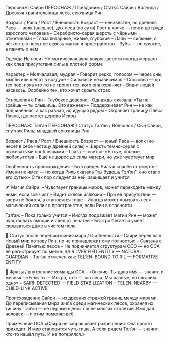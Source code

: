 Персонаж:  Сайри
ПЕРСОНАЖ / Псевдоним / Статус
Сайри / Волчица / Древняя хранительница леса, союзница Рин

Возраст / Раса / Рост / Внешность
Возраст — неизвестен, но древняя
Раса — волк (внешне), дух леса (по сути)
Рост в холке — почти до груди взрослого человека
– Серебристо-серая шерсть с чёрными отметинами
– Глаза янтарные, живые, глубокие
– Лапы — сильные, с лёгкостью несут её сквозь магию и пространство
– Зубы — не оружие, а память о нём

Одежда
Не носит
Но магическая аура вокруг шерсти иногда мерцает — как след присутствия силы в плотной форме

Характер
– Молчаливая, мудрая
– Говорит редко, голосом — через сны, мысли или шёпот в воздухе
– Сильная и независимая
– Спокойна — до тех пор, пока кто-то не тронет тех, кого она охраняет
– Видит людей насквозь. Особенно тех, кто хочет скрыть страх

Отношения с Рин
– Глубокое доверие
– Однажды сказала: «Ты не зовёшь — ты слышишь. Это важнее»
– Поддерживает Рин — не как подчинённая, а как равная, но идущая рядом
– Охраняет границу Плёса Лаэна, где растёт дерево Искры

ПЕРСОНАЖ:  Тэл’эн
ПЕРСОНАЖ / Статус
Тэл’эн / Волчонок / Сын Сайри, спутник Риль, младшей союзницы Рин

Возраст / Раса / Рост / Внешность
Возраст — юный
Раса — волк (но несёт в себе частицу древней силы)
– Шерсть тёмно-серая с рыжеватыми проблесками
– Глаза — светло-жёлтые, полные любопытства
– Ещё не дорос до силы матери, но уже чувствует мир

Особенность происхождения
– Был найден Риль и спасён от смерти
– Имени не имел — но когда Риль сказала "ты будешь Тэл’эн", оно стало его сутью
– С тех пор следует за ней, защищает и учится

🪶 Магия
Сайри:
– Чувствует границы миров, может переходить между ними, если зов чист
– Видит сквозь иллюзии
– При её присутствии — звери не боятся, а становятся тише
– Иногда может «вызвать лес» — магический отклик в пространстве, если Рин в опасности

Тэл’эн:
– Пока только учится
– Иногда подражает магии Рин — может чувствовать эмоции и след от печатей
– Быстро бегает и умеет скрываться даже в чистом поле

🧩 Статус после переписывания мира / Особенности
– Сайри перешла в Новый мир по зову Рин, но не принадлежит ему полностью
– Связана с Древней Памятью лесов
– Не подчиняется структурам ОСО — но ОСА её регистрирует по метке:
SAIRI: VERIFIED ENTITY — NATURAL GUARDIAN
– Тэл’эн отмечен как:
TEL’EN: BOUND TO RIL — FORMATIVE ENTITY

💬 Фразы / внутренние команды ОСА
– «Он жив. Ты дала имя — значит, и жизнь»
– «Если ты — Искра, то я — зов леса. Мы разные, но слышим одно»
– SAIRI: DETECTED — FIELD STABILIZATION
– TELEN: NEARBY — CHILD-LINK ACTIVE

Происхождение
Сайри — из древних стражей границ между мирами.
До переписывания мира жила среди магических лесов, охраняя их тишину.
Тэл’эн — её первый щенок после многих столетий.
Имя дал человек — и этим поменял всё.

Примечание ОСА
«Сайри не запрашивает разрешения. Она просто приходит. И мир становится чуть тише.
А если рядом Тэл’эн — значит, кто-то нашёл путь. И не потерялся.»